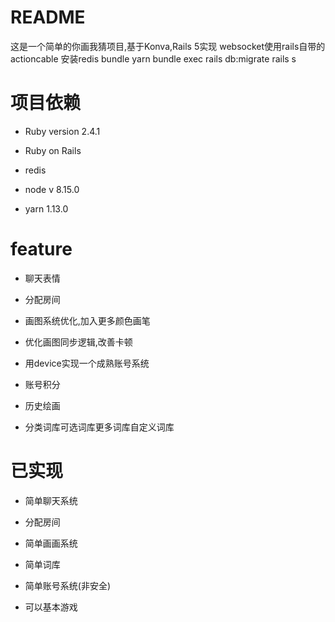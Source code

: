 # README
这是一个简单的你画我猜项目,基于Konva,Rails 5实现
websocket使用rails自带的actioncable
安装redis
bundle
yarn
bundle exec rails db:migrate
rails s

# 项目依赖

* Ruby version 2.4.1

* Ruby on Rails

* redis

* node v 8.15.0

* yarn 1.13.0

# feature

* 聊天表情

* 分配房间

* 画图系统优化,加入更多颜色画笔

* 优化画图同步逻辑,改善卡顿

* 用device实现一个成熟账号系统

* 账号积分

* 历史绘画

* 分类词库可选词库更多词库自定义词库

# 已实现

* 简单聊天系统

* 分配房间

* 简单画画系统

* 简单词库

* 简单账号系统(非安全)

* 可以基本游戏

